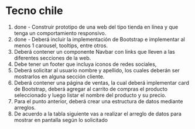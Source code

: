 # Tecno chile

1. done - Construir prototipo de una web del tipo tienda en línea y que tenga un comportamiento responsivo.
2. done - Deberá incluir la implementación de Bootstrap e implementar al menos 1 carousel, tooltips, entre otros.
3. Deberá contener un componente Navbar con links que lleven a las diferentes secciones de la web.
4. Debe tener un footer que incluya iconos de redes sociales,
5. Deberá solicitar al usuario nombre y apellido, los cuales deberán ser mostrarlos en alguna sección cliente.
6. Deberá contener una página de ventas, la cual deberá implementar card de Bootstrap, deberá agregar al carrito de compras el producto seleccionado y luego listar el nombre del producto y su precio.
7. Para el punto anterior, deberá crear una estructura de datos mediante arreglos.
8. De acuerdo a la tabla siguiente vas a realizar el arreglo de datos para mostrar en pantalla según lo solicitado
